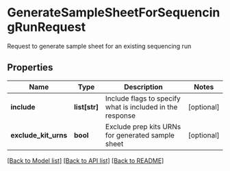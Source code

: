 # GenerateSampleSheetForSequencingRunRequest

Request to generate sample sheet for an existing sequencing run
## Properties
Name | Type | Description | Notes
------------ | ------------- | ------------- | -------------
**include** | **list[str]** | Include flags to specify what is included in the response | [optional] 
**exclude_kit_urns** | **bool** | Exclude prep kits URNs for generated sample sheet | [optional] 

[[Back to Model list]](../README.md#documentation-for-models) [[Back to API list]](../README.md#documentation-for-api-endpoints) [[Back to README]](../README.md)


